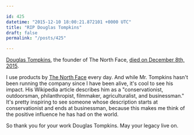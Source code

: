 ```yaml
---

id: 425
datetime: "2015-12-10 18:00:21.872101 +0000 UTC"
title: "RIP Douglas Tompkins"
draft: false
permalink: "/posts/425"

---
```


[Douglas Tompkins](https://en.wikipedia.org/wiki/Douglas_Tompkins), the founder of The North Face,  [died on December 8th, 2015](http://www.nytimes.com/2015/12/09/business/douglas-tompkins-72-north-face-founder-dies-in-kayaking-accident.html).

I use products by [The North Face](https://en.wikipedia.org/wiki/The_North_Face) every day. And while Mr. Tompkins hasn't been running the company since I have been alive, it's cool to see his impact. His Wikipedia article describes him as a "conservationist, outdoorsman, philanthropist, filmmaker, agriculturalist, and businessman." It's pretty inspiring to see someone whose description starts at conservationist and ends at businessman, because this makes me think of the positive influence he has had on the world.

So thank you for your work Douglas Tompkins. May your legacy live on.
